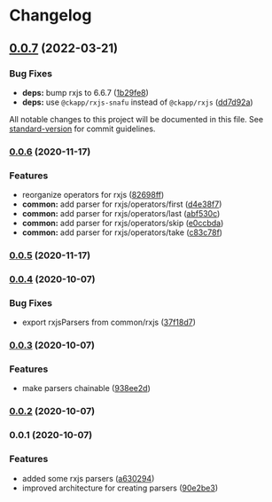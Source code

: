 # Changelog

## [0.0.7](https://github.com/ckapps/rxjs-parse/compare/v0.0.6...v0.0.7) (2022-03-21)


### Bug Fixes

* **deps:** bump rxjs to 6.6.7 ([1b29fe8](https://github.com/ckapps/rxjs-parse/commit/1b29fe8e35c7ad44b66a666fdb0b4d82a76fa3bb))
* **deps:** use `@ckapp/rxjs-snafu` instead of `@ckapp/rxjs` ([dd7d92a](https://github.com/ckapps/rxjs-parse/commit/dd7d92a02b00fa0df7917af78690cb1c9977e140))

All notable changes to this project will be documented in this file. See [standard-version](https://github.com/conventional-changelog/standard-version) for commit guidelines.

### [0.0.6](https://github.com/ckapps/rxjs-parse/compare/v0.0.5...v0.0.6) (2020-11-17)


### Features

* reorganize operators for rxjs ([82698ff](https://github.com/ckapps/rxjs-parse/commit/82698ff6a65e58e13655b73f98ebd414d0145ca1))
* **common:** add parser for rxjs/operators/first ([d4e38f7](https://github.com/ckapps/rxjs-parse/commit/d4e38f76d94c9731f77e351b9b0a35bdf775316f))
* **common:** add parser for rxjs/operators/last ([abf530c](https://github.com/ckapps/rxjs-parse/commit/abf530c3815d8bfa2700eaf1e066043230a76343))
* **common:** add parser for rxjs/operators/skip ([e0ccbda](https://github.com/ckapps/rxjs-parse/commit/e0ccbdaf3c1d804c752c0ba0b138e29abb1943f5))
* **common:** add parser for rxjs/operators/take ([c83c78f](https://github.com/ckapps/rxjs-parse/commit/c83c78f8ee8ed52fb436740d27190f6d3638b861))

### [0.0.5](https://github.com/ckapps/rxjs-parse/compare/v0.0.4...v0.0.5) (2020-11-17)

### [0.0.4](https://github.com/ckapps/rxjs-parse/compare/v0.0.3...v0.0.4) (2020-10-07)


### Bug Fixes

* export rxjsParsers from common/rxjs ([37f18d7](https://github.com/ckapps/rxjs-parse/commit/37f18d7a0f7c972207f328e311d70d0dfaaac8c6))

### [0.0.3](https://github.com/ckapps/rxjs-parse/compare/v0.0.2...v0.0.3) (2020-10-07)


### Features

* make parsers chainable ([938ee2d](https://github.com/ckapps/rxjs-parse/commit/938ee2dd0f0b41805f630f16c8f54879cf4910bf))

### [0.0.2](https://github.com/ckapps/rxjs-parse/compare/v0.0.1...v0.0.2) (2020-10-07)

### 0.0.1 (2020-10-07)


### Features

* added some rxjs parsers ([a630294](https://github.com/ckapps/rxjs-parse/commit/a630294fe28f1982d3dd8f32bad9653eaf93160f))
* improved architecture for creating parsers ([90e2be3](https://github.com/ckapps/rxjs-parse/commit/90e2be30413b3f8872f1af2b06aa4850604a4575))
